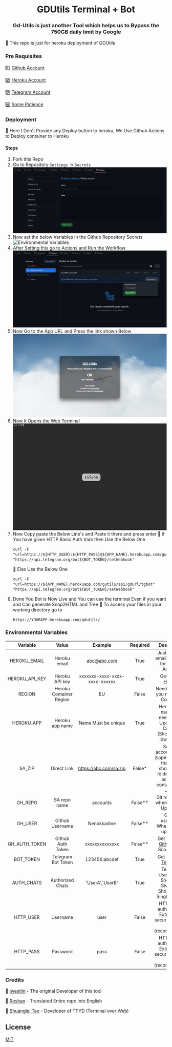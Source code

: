 <div align="center">
<h1>GDUtils Terminal + Bot</h1>
<h3>Gd-Utils is just another Tool which helps us to Bypass the 750GB daily limit by Google</h3>
</div>
🌟 This repo is just for heroku deployment of GDUtils

### Pre Requisites
1️⃣ [Github Account](https://github.com)

2️⃣ [Heroku Account](https://heroku.com)

3️⃣ [Telegram Account](https://telegram.org)

4️⃣ [Some Patience](https://google.com)

### Deployment
🔷 Here I Don't Provide any Deploy button to heroku, We Use Github Actions to Deploy container to Heroku 

#### Steps

1. Fork this Repo
2. Go to Repository `Settings` -> `Secrets`
    ![Secrets](assets/secrets.png)
3. Now set the below Variables in the Github Repository Secrets
    ![Environmental Variables](#--Environmental-Variables)
4. After Setting this go to Actions and Run the Workflow
   ![Actions](assets/actions.png)
5. Now Go to the App URL and Press the link shown Below
   ![Webhook](assets/site.jpg)
6. Now it Opens the Web Terminal
   ![Terminal](assets/terminal.png)
7. Now Copy paste the Below Line's and Paste it there and press enter
    🔷 if You have given HTTP Basic Auth Vars then Use the Below One
    ```
    curl -F "url=https://${HTTP_USER}:${HTTP_PASS}@${APP_NAME}.herokuapp.com/gutils/api/gdurl/tgbot" "https://api.telegram.org/bot${BOT_TOKEN}/setWebhook"
    ```
    🔷 Else Use the Below One
    ```
    curl -F "url=https://${APP_NAME}.herokuapp.com/gutils/api/gdurl/tgbot" "https://api.telegram.org/bot${BOT_TOKEN}/setWebhook"
    ```
8. Done You Bot is Now Live and You can use the terminal Even if you want and Can generate Snap2HTML and Tree
   🔷 To access your files in your working directory go to 
    ```
    https://YOURAPP.herokuapp.com/gdutils/
    ```


### Environmental Variables

| Variable | Value | Example | Required | Description |
| :---: | :---: | :---: | :---: | :---: |
| HEROKU_EMAIL | Heroku email | abc@abc.com | True | Just Give the email you used for Heroku Account|
| HEROKU_API_KEY | Heroku API key | xxxxxxx-xxxx-xxxx-xxxx-xxxxxx | True | Get it from [Heroku](https://dashboard.heroku.com/account/applications/authorizations/new) |
| REGION | Heroku Container Region | EU | False | Needed only if you need  a EU Container |
| HEROKU_APP | Heroku app name | Name Must be unique | True | Heroku app name that needs to be Updated or Created (Should be in lowercase) |
| SA_ZIP | Direct Link | https://abc.com/sa.zip | False* | Service accounts to be zipped in a way that there should be a folder named accounts containing SA Jsons |
| GH_REPO | SA repo name | accounts | False** | Git repo name where SA's are Uploaded |
| GH_USER | Github Username | Nenokkadine | False** | Github username Where SA are uploaded |
| GH_AUTH_TOKEN | Github Auth Token | xxxxxxxxxxxxxx | False** | Get this from [Github](https://github.com/settings/tokens/new) With Scopes `repo` |
| BOT_TOKEN | Telegram Bot Token | 123456:abcdef | True | Get this from [Telegram](https://t.me/botfather) |
| AUTH_CHATS | Authorized Chats | 'UserA','UserB' | True | Telegram Username's Should be Given and Should be in Single Quotes |
| HTTP_USER | Username | user | False | HTTP Basic auth adds an Extra Layer security for you app (recommended) |
| HTTP_PASS | Password | pass | False | HTTP Basic auth adds an Extra Layer security for you app (recommended) |

### Credits
👏 [iwestlin](https://github.com/iwestlin) - The original Developer of this tool

👏 [Roshan](https://github.com/roshanconner123) - Translated Entire repo into English

👏 [Shuanglei Tao](https://github.com/tsl0922) - Developer of TTYD (Terminal over Web)

## License
[MIT](https://choosealicense.com/licenses/mit/)
